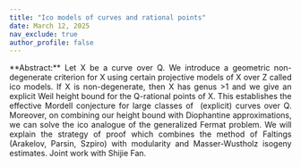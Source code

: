 ```yaml
---
title: "Ico models of curves and rational points"
date: March 12, 2025
nav_exclude: true
author_profile: false
---
```

<div style="text-align: justify !important; text-justify: inter-word;" markdown="1">
**Abstract:** Let X be a curve over Q. We introduce a geometric non-degenerate criterion for X using certain projective models of X over Z called ico models. If X is non-degenerate, then X has genus >1 and we give an explicit Weil height bound for the Q-rational points of X. This establishes the effective Mordell conjecture for large classes of  (explicit) curves over Q. Moreover, on combining our height bound with Diophantine approximations, we can solve the ico analogue of the generalized Fermat problem. We will explain the strategy of proof which combines the method of Faltings (Arakelov, Parsin, Szpiro) with modularity and Masser-Wustholz isogeny estimates. Joint work with Shijie Fan.
